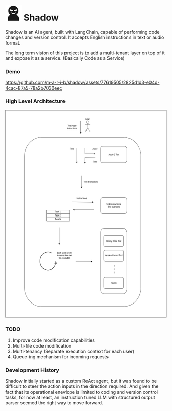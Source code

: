 
# <img src="https://github.com/m-a-r-i-b/shadow/blob/main/assets/shadow-icon.png" width="50" height="50" /> Shadow
Shadow is an Ai agent, built with LangChain, capable of performing code changes and version control. It accepts English instructions in text or audio format.

The long term vision of this project is to add a multi-tenant layer on top of it and expose it as a service. (Basically Code as a Service)


### Demo

https://github.com/m-a-r-i-b/shadow/assets/77619505/2825d1d3-e04d-4cac-87a5-78a2b7030eec





### High Level Architecture

<img src="https://github.com/m-a-r-i-b/shadow/blob/main/assets/high-level-architecture-diagram.png" width="550" height="650" />


### TODO
1) Improve code modification capabilities
2) Multi-file code modification
3) Multi-tenancy (Separate execution context for each user) 
4) Queue-ing mechanism for incoming requests


### Development History

Shadow initially started as a custom ReAct agent, but it was found to be difficult to steer the action inputs in the direction required. And given the fact that its operational enevlope is limited to coding and version control tasks, for now at least, an instruction tuned LLM with structured output parser seemed the right way to move forward. 
